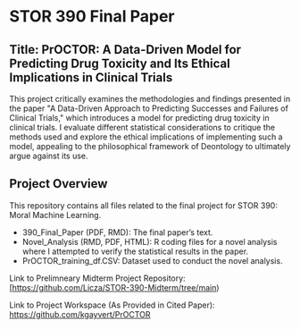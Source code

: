 # STOR 390 Final Paper
## Title: PrOCTOR: A Data-Driven Model for Predicting Drug Toxicity and Its Ethical Implications in Clinical Trials

This project critically examines the methodologies and findings presented in the paper "A Data-Driven Approach to Predicting Successes and Failures of Clinical Trials," which introduces a model for predicting drug toxicity in clinical trials. I evaluate different statistical considerations  to critique the methods used and explore the ethical implications of implementing such a model, appealing to the philosophical framework of Deontology to ultimately argue against its use.


## Project Overview
This repository contains all files related to the final project for STOR 390: Moral Machine Learning.

- 390_Final_Paper (PDF, RMD): The final paper’s text.
- Novel_Analysis (RMD, PDF, HTML): R coding files for a novel analysis where I attempted to verify the statistical results in the paper.
- PrOCTOR_training_df.CSV: Dataset used to conduct the novel analysis.


Link to Prelimneary Midterm Project Repository:[https://github.com/Licza/STOR-390-Midterm/tree/main)

Link to Project Workspace (As Provided in Cited Paper): https://github.com/kgayvert/PrOCTOR 
